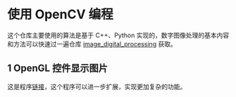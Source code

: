 # 使用 OpenCV 编程

这个仓库主要使用的算法是基于 C++、Python 实现的，数字图像处理的基本内容和方法可以快速过一遍仓库 [image_digital_processing](https://github.com/hanxinle/image_digital_processing) 获取。

## 1 OpenGL 控件显示图片

这是程序[链接](./src/qt-image-show/)，这个程序可以进一步扩展，实现更加复杂的功能。